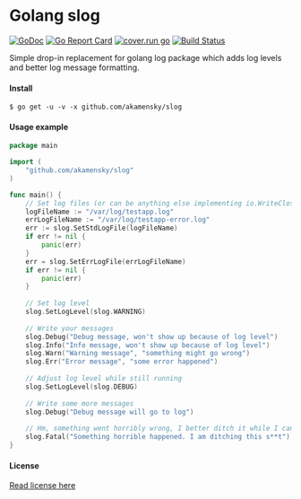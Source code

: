 # Golang slog
[![GoDoc](https://godoc.org/github.com/akamensky/slog?status.svg)](https://godoc.org/github.com/akamensky/slog) [![Go Report Card](https://goreportcard.com/badge/github.com/akamensky/slog)](https://goreportcard.com/report/github.com/akamensky/slog) [![cover.run go](https://cover.run/go/github.com/akamensky/slog.svg)](https://cover.run/go/github.com/akamensky/slog) [![Build Status](https://travis-ci.org/akamensky/slog.svg?branch=master)](https://travis-ci.org/akamensky/slog)

Simple drop-in replacement for golang log package which adds log levels 
and better log message formatting.

#### Install

```
$ go get -u -v -x github.com/akamensky/slog
```

#### Usage example

```go
package main

import (
	"github.com/akamensky/slog"
)

func main() {
	// Set log files (or can be anything else implementing io.WriteCloser)
	logFileName := "/var/log/testapp.log"
	errLogFileName := "/var/log/testapp-error.log"
	err := slog.SetStdLogFile(logFileName)
	if err != nil {
		panic(err)
	}
	err = slog.SetErrLogFile(errLogFileName)
	if err != nil {
		panic(err)
	}
	
	// Set log level
	slog.SetLogLevel(slog.WARNING)
	
	// Write your messages
	slog.Debug("Debug message, won't show up because of log level")
	slog.Info("Info message, won't show up because of log level")
	slog.Warn("Warning message", "something might go wrong")
	slog.Err("Error message", "some error happened")
	
	// Adjust log level while still running
	slog.SetLogLevel(slog.DEBUG)
	
	// Write some more messages
	slog.Debug("Debug message will go to log")
	
	// Hm, something went horribly wrong, I better ditch it while I can
	slog.Fatal("Something horrible happened. I am ditching this s**t")
}
```

#### License

[Read license here](https://github.com/akamensky/slog/blob/master/LICENSE)